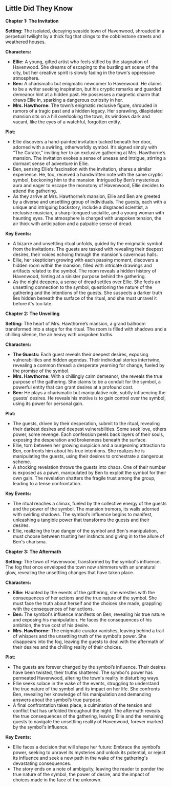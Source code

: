 ## Little Did They Know

**Chapter 1: The Invitation**

**Setting:** The isolated, decaying seaside town of Havenwood, shrouded in a perpetual twilight by a thick fog that clings to the cobblestone streets and weathered houses. 

**Characters:**

* **Ellie:** A young, gifted artist who feels stifled by the stagnation of Havenwood. She dreams of escaping to the bustling art scene of the city, but her creative spirit is slowly fading in the town's oppressive atmosphere.
* **Ben:** A charismatic but enigmatic newcomer to Havenwood. He claims to be a writer seeking inspiration, but his cryptic remarks and guarded demeanor hint at a hidden past. He possesses a magnetic charm that draws Ellie in, sparking a dangerous curiosity in her. 
* **Mrs. Hawthorne:** The town’s enigmatic reclusive figure, shrouded in rumors of a tragic past and a hidden legacy. Her sprawling, dilapidated mansion sits on a hill overlooking the town, its windows dark and vacant, like the eyes of a watchful, forgotten entity.

**Plot:**

* Ellie discovers a hand-painted invitation tucked beneath her door, adorned with a swirling, otherworldly symbol. It’s signed simply with “The Curator,” inviting her to an exclusive gathering at Mrs. Hawthorne’s mansion. The invitation evokes a sense of unease and intrigue, stirring a dormant sense of adventure in Ellie.
* Ben, sensing Ellie’s fascination with the invitation, shares a similar experience. He, too, received a handwritten note with the same cryptic symbol, beckoning him to the mansion. Intrigued by Ben’s mysterious aura and eager to escape the monotony of Havenwood, Ellie decides to attend the gathering.
* As they arrive at Mrs. Hawthorne’s mansion, Ellie and Ben are greeted by a diverse and unsettling group of individuals. The guests, each with a unique and intriguing backstory, include a disgraced scientist, a reclusive musician, a sharp-tongued socialite, and a young woman with haunting eyes. The atmosphere is charged with unspoken tension, the air thick with anticipation and a palpable sense of dread. 

**Key Events:**

* A bizarre and unsettling ritual unfolds, guided by the enigmatic symbol from the invitations. The guests are tasked with revealing their deepest desires, their voices echoing through the mansion's cavernous halls. 
* Ellie, her skepticism growing with each passing moment, discovers a hidden room within the mansion, filled with intricate drawings and artifacts related to the symbol. The room reveals a hidden history of Havenwood, hinting at a sinister purpose behind the gathering. 
* As the night deepens, a sense of dread settles over Ellie. She feels an unsettling connection to the symbol, questioning the nature of the gathering and the intentions of the guests. She suspects a darker truth lies hidden beneath the surface of the ritual, and she must unravel it before it's too late. 

**Chapter 2: The Unveiling**

**Setting:** The heart of Mrs. Hawthorne’s mansion, a grand ballroom transformed into a stage for the ritual. The room is filled with shadows and a chilling silence, the air heavy with unspoken truths.

**Characters:**

* **The Guests:** Each guest reveals their deepest desires, exposing vulnerabilities and hidden agendas. Their individual stories intertwine, revealing a common thread: a desperate yearning for change, fueled by the promise of the symbol.
* **Mrs. Hawthorne:** With a chillingly calm demeanor, she reveals the true purpose of the gathering. She claims to be a conduit for the symbol, a powerful entity that can grant desires at a profound cost.  
* **Ben:** He plays a charismatic but manipulative role, subtly influencing the guests' desires. He reveals his motive is to gain control over the symbol, using its power for personal gain.

**Plot:**

* The guests, driven by their desperation, submit to the ritual, revealing their darkest desires and deepest vulnerabilities. Some seek love, others power, some revenge. Each confession peels back layers of their souls, exposing the desperation and brokenness beneath the surface. 
* Ellie, torn between her growing suspicion and a burgeoning attraction to Ben, confronts him about his true intentions.  She realizes he is manipulating the guests, using their desires to orchestrate a dangerous scheme.
*  A shocking revelation throws the guests into chaos. One of their number is exposed as a pawn, manipulated by Ben to exploit the symbol for their own gain. The revelation shatters the fragile trust among the group, leading to a tense confrontation. 

**Key Events:**

* The ritual reaches a climax, fueled by the collective energy of the guests and the power of the symbol.  The mansion tremors, its walls adorned with swirling shadows. The symbol’s influence begins to manifest, unleashing a tangible power that transforms the guests and their desires.
* Ellie, realizing the true danger of the symbol and Ben's manipulation, must choose between trusting her instincts and giving in to the allure of Ben's charisma. 

**Chapter 3: The Aftermath**

**Setting:**  The town of Havenwood, transformed by the symbol's influence.  The fog that once enveloped the town now shimmers with an unnatural glow, revealing the unsettling changes that have taken place.

**Characters:**

* **Ellie:** Haunted by the events of the gathering, she wrestles with the consequences of her actions and the true nature of the symbol. She must face the truth about herself and the choices she made, grappling with the consequences of her actions. 
* **Ben:** The symbol's influence manifests on Ben, revealing his true nature and exposing his manipulation. He faces the consequences of his ambition, the true cost of his desire. 
* **Mrs. Hawthorne:** The enigmatic curator vanishes, leaving behind a trail of whispers and the unsettling truth of the symbol’s power. She disappears into the fog, leaving the guests to deal with the aftermath of their desires and the chilling reality of their choices. 

**Plot:**

* The guests are forever changed by the symbol’s influence. Their desires have been twisted, their truths shattered. The symbol's power has permeated Havenwood, altering the town's reality in disturbing ways.  
* Ellie seeks solace in the wake of the events, struggling to understand the true nature of the symbol and its impact on her life. She confronts Ben, revealing her knowledge of his manipulation and demanding answers about the symbol’s true purpose. 
* A final confrontation takes place, a culmination of the tension and conflict that has unfolded throughout the night.  The aftermath reveals the true consequences of the gathering, leaving Ellie and the remaining guests to navigate the unsettling reality of Havenwood, forever marked by the symbol's influence.

**Key Events:**

*  Ellie faces a decision that will shape her future: Embrace the symbol’s power, seeking to unravel its mysteries and unlock its potential, or reject its influence and seek a new path in the wake of the gathering's devastating consequences.
* The story ends on a note of ambiguity, leaving the reader to ponder the true nature of the symbol, the power of desire, and the impact of choices made in the face of the unknown.  
